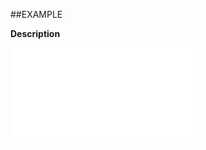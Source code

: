 

##EXAMPLE

**Description**

![](../../Examples/vbs/ClientScript.OnCurrentAppointmentParticipantListChanged.vbs.txt)





